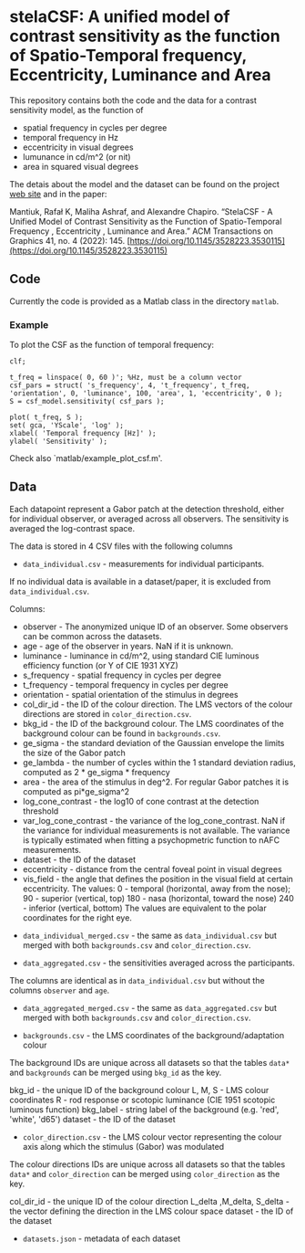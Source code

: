 # stelaCSF: A unified model of contrast sensitivity as the function of Spatio-Temporal frequency, Eccentricity, Luminance and Area

This repository contains both the code and the data for a contrast sensitivity model, as the function of
* spatial frequency in cycles per degree
* temporal frequency in Hz
* eccentricity in visual degrees
* lumunance in cd/m^2 (or nit)
* area in squared visual degrees

The detais about the model and the dataset can be found on the project [web site](https://www.cl.cam.ac.uk/research/rainbow/projects/stelaCSF/) and in the paper:

Mantiuk, Rafał K, Maliha Ashraf, and Alexandre Chapiro.
“StelaCSF - A Unified Model of Contrast Sensitivity as the Function of Spatio-Temporal Frequency , Eccentricity , Luminance and Area.”
ACM Transactions on Graphics 41, no. 4 (2022): 145.
[https://doi.org/10.1145/3528223.3530115](https://doi.org/10.1145/3528223.3530115)

## Code

Currently the code is provided as a Matlab class in the directory `matlab`. 

### Example

To plot the CSF as the function of temporal frequency:
```
clf;

t_freq = linspace( 0, 60 )'; %Hz, must be a column vector
csf_pars = struct( 's_frequency', 4, 't_frequency', t_freq, 'orientation', 0, 'luminance', 100, 'area', 1, 'eccentricity', 0 );          
S = csf_model.sensitivity( csf_pars );        

plot( t_freq, S );
set( gca, 'YScale', 'log' );
xlabel( 'Temporal frequency [Hz]' );
ylabel( 'Sensitivity' );

```
Check also `matlab/example_plot_csf.m'.

## Data

Each datapoint represent a Gabor patch at the detection threshold, either for individual observer, or averaged across all observers. The sensitivity is averaged the log-contrast space. 

The data is stored in 4 CSV files with the following columns

* `data_individual.csv` - measurements for individual participants. 

If no individual data is available in a dataset/paper, it is excluded from `data_individual.csv`. 

Columns:
- observer - The anonymized unique ID of an observer. Some observers can be common across the datasets. 
- age - age of the observer in years. NaN if it is unknown.
- luminance - luminance in cd/m^2, using standard CIE luminous efficiency function (or Y of CIE 1931 XYZ)
- s_frequency - spatial frequency in cycles per degree
- t_frequency - temporal frequency in cycles per degree
- orientation - spatial orientation of the stimulus in degrees
- col_dir_id - the ID of the colour direction. The LMS vectors of the colour directions are stored in `color_direction.csv`. 
- bkg_id - the ID of the background colour. The LMS coordinates of the background colour can be found in `backgrounds.csv`.
- ge_sigma - the standard deviation of the Gaussian envelope the limits the size of the Gabor patch
- ge_lambda - the number of cycles within the 1 standard deviation radius, computed as 2 * ge_sigma * frequency
- area - the area of the stimulus in deg^2. For regular Gabor patches it is computed as pi*ge_sigma^2
- log_cone_contrast - the log10 of cone contrast at the detection threshold
- var_log_cone_contrast - the variance of the log_cone_contrast. NaN if the variance for individual measurements is not available. The variance is typically estimated when fitting a psychopmetric function to nAFC measurements. 
- dataset - the ID of the dataset
- eccentricity - distance from the central foveal point in visual degrees
- vis_field - the angle that defines the position in the visual field at certain eccentricity. The values:
  0 - temporal (horizontal, away from the nose);
  90 - superior (vertical, top)
  180 - nasa (horizontal, toward the nose)
  240 - inferior (vertical, bottom)
  The values are equivalent to the polar coordinates for the right eye. 

* `data_individual_merged.csv` - the same as `data_individual.csv` but merged with both `backgrounds.csv` and `color_direction.csv`. 

* `data_aggregated.csv` - the sensitivities averaged across the participants.

The columns are identical as in `data_individual.csv` but without the columns `observer` and `age`. 

* `data_aggregated_merged.csv` - the same as `data_aggregated.csv` but merged with both `backgrounds.csv` and `color_direction.csv`. 

* `backgrounds.csv` - the LMS coordinates of the background/adaptation colour

The background IDs are unique across all datasets so that the tables `data*` and `backgrounds` can be merged using `bkg_id` as the key. 

bkg_id - the unique ID of the background colour 
L, M, S - LMS colour coordinates
R - rod response or scotopic luminance (CIE 1951 scotopic luminous function)
bkg_label - string label of the background (e.g. 'red', 'white', 'd65')
dataset - the ID of the dataset

* `color_direction.csv` - the LMS colour vector representing the colour axis along which the stimulus (Gabor) was modulated

The colour directions IDs are unique across all datasets so that the tables `data*` and `color_direction` can be merged using `color_direction` as the key. 

col_dir_id - the unique ID of the colour direction
L_delta ,M_delta, S_delta - the vector defining the direction in the LMS colour space
dataset - the ID of the dataset

* `datasets.json` - metadata of each dataset

